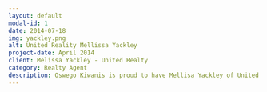 ```yaml
---
layout: default
modal-id: 1
date: 2014-07-18
img: yackley.png
alt: United Reality Mellissa Yackley
project-date: April 2014
client: Melissa Yackley - United Realty
category: Realty Agent
description: Oswego Kiwanis is proud to have Mellisa Yackley of United Realty as a 2020 Full Stack Sponsor! Check out Melissa's <a href="http://myagentmelissa.net/index.html">website</a> for all your Realty needs today!
---
```

